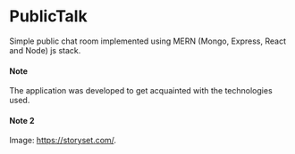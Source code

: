 # PublicTalk

Simple public chat room implemented using MERN (Mongo, Express, React and Node) js stack.

#### Note
The application was developed to get acquainted with the technologies used. 

#### Note 2
Image: https://storyset.com/.
